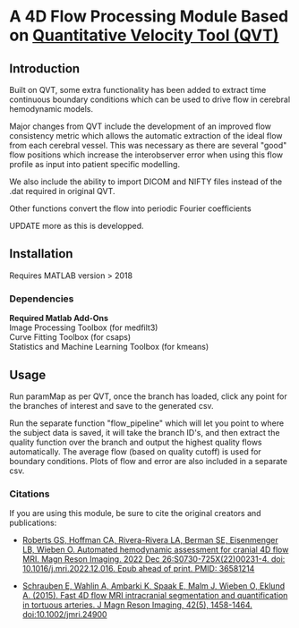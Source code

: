 A 4D Flow Processing Module Based on [Quantitative Velocity Tool (QVT)](https://github.com/uwmri/QVT)
=========
## Introduction ##
Built on QVT, some extra functionality has been added to extract time continuous boundary conditions which can be used to drive flow in cerebral hemodynamic models. 

Major changes from QVT include the development of an improved flow consistency metric which allows the automatic extraction of the ideal flow from each cerebral vessel. This was necessary as there are several "good" flow positions which increase the interobserver error when using this flow profile as input into patient specific modelling. 

We also include the ability to import DICOM and NIFTY files instead of the .dat required in original QVT.

Other functions convert the flow into periodic Fourier coefficients 

UPDATE more as this is developped.


## Installation ##
Requires MATLAB version > 2018
### Dependencies ###
**Required Matlab Add-Ons** \
Image Processing Toolbox (for medfilt3) \
Curve Fitting Toolbox (for csaps) \
Statistics and Machine Learning Toolbox (for kmeans)
## Usage
Run paramMap as per QVT, once the branch has loaded, click any point for the branches of interest and save to the generated csv. 

Run the separate function "flow_pipeline" which will let you point to where the subject data is saved, it will take the branch ID's, and then extract the quality function over the branch and output the highest quality flows automatically. The average flow (based on quality cutoff) is used for boundary conditions. Plots of flow and error are also included in a separate csv. 


### Citations ### 
If you are using this module, be sure to cite the original creators and publications:

- [Roberts GS, Hoffman CA, Rivera-Rivera LA, Berman SE, Eisenmenger LB, Wieben O. Automated hemodynamic assessment for cranial 4D flow MRI. Magn Reson Imaging. 2022 Dec 26:S0730-725X(22)00231-4. doi: 10.1016/j.mri.2022.12.016. Epub ahead of print. PMID: 36581214](https://pubmed.ncbi.nlm.nih.gov/36581214/)

- [Schrauben E, Wahlin A, Ambarki K, Spaak E, Malm J, Wieben O, Eklund A. (2015). Fast 4D flow MRI intracranial segmentation and quantification in tortuous arteries. J Magn Reson Imaging, 42(5), 1458-1464. doi:10.1002/jmri.24900](https://pubmed.ncbi.nlm.nih.gov/25847621/)
